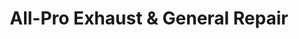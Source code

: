 ---
title: "All-Pro Exhaust & General Repair"
url: /lowell/all-pro-exhaust-und-general-repair/
shop: Autowerkstatt
---